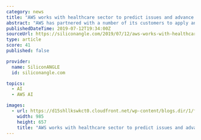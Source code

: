 ```yaml
---
category: news
title: "AWS works with healthcare sector to predict issues and advance genomic sequencing"
abstract: "AWS has partnered with a number of its customers to apply analytics based on healthcare data and create predictive models. “Using artificial intelligence and machine-learning services on top of ..."
publishedDateTime: 2019-07-12T19:34:00Z
sourceUrl: https://siliconangle.com/2019/07/12/aws-works-with-healthcare-sector-to-predict-issues-and-advance-genomic-sequencing-awssummit/
type: article
score: 41
published: false

provider:
  name: SiliconANGLE
  id: siliconangle.com

topics:
  - AI
  - AWS AI

images:
  - url: https://d15shllkswkct0.cloudfront.net/wp-content/blogs.dir/1/files/2019/07/Partovi.jpg
    width: 985
    height: 657
    title: "AWS works with healthcare sector to predict issues and advance genomic sequencing"
---
```

